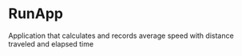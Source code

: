 # RunApp
 Application that calculates and records average speed with distance traveled and elapsed time

